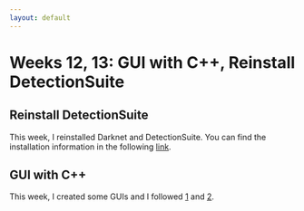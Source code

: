 ```yaml
---
layout: default
---
```

# Weeks 12, 13: GUI with C++, Reinstall DetectionSuite

## Reinstall DetectionSuite

This week, I reinstalled Darknet and DetectionSuite. You can find the installation information in the following [link](https://github.com/JdeRobot/dl-DetectionSuite/blob/master/DeepLearningSuite/Dockerfile/Dockerfile). 


## GUI with C++

This week, I created some GUIs and I followed [1](http://zetcode.com/gui/gtk2/introduction/) and [2](https://developer.gnome.org/gtkmm-tutorial/stable/index.html.en). 
